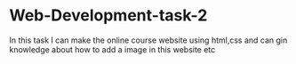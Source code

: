 # Web-Development-task-2
In this task I can make the online course website using html,css and can gin knowledge about how to add a image in this website etc
